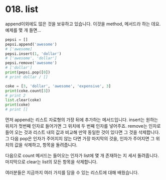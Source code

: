 # 018. list
append이외에도 많은 것을 보유하고 있습니다. 이것을 method, 메서드라 하는 데요. 예제를 몇 개 들면...

```python
pepsi = []
pepsi.append('awesome')
# ['awesome]
pepsi.insert(1, 'dollar')
# ['awesome', 'dollar']
pepsi.remove('awesome')
# ['dollar']
print(pepsi.pop([0])
# print dollar / []

coke = [3, 'dollar', 'awesome', 'expensive', 3]
print(coke.count[3])
# print 2
list.clear(coke)
print(coke)
# print []
```

먼저 append는 리스트 자료형의 가장 뒤에 추가하는 메서드입니다. insert는 원하는 위치가 첫번째 인자로 들어가면 그 위치에 두 번째 인자를 넣어주죠. remove는 인자로 들어 오는 것과 리스트 내의 값과 비교해 만약 동일한 것이 있다면 그 것을 삭제합니다. 그 다음 pop은 인자가 주어지지 않는 다면 가장 마지막의 것을, 인자가 주어지면 그 위치의 값을 삭제하고, 항목을 돌려줍니다.

다음으로 count 메서드는 들어오는 인자가 list에 몇 개 존재하는 지 세서 돌려줍니다. 마지막으로 clear는 list의 모든 항목을 삭제합니다.

여러분들은 지금까지 여러 가지를 담을 수 있는 리스트에 대해 배웠습니다.
